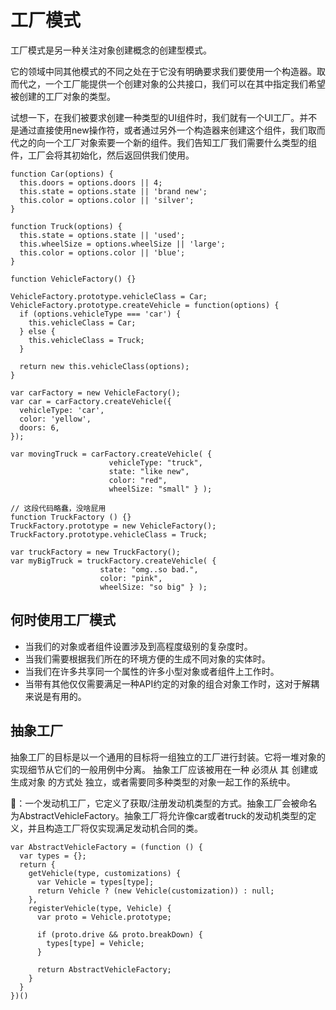 # 工厂模式

工厂模式是另一种关注对象创建概念的创建型模式。

它的领域中同其他模式的不同之处在于它没有明确要求我们要使用一个构造器。取而代之，一个工厂能提供一个创建对象的公共接口，我们可以在其中指定我们希望被创建的工厂对象的类型。

试想一下，在我们被要求创建一种类型的UI组件时，我们就有一个UI工厂。并不是通过直接使用new操作符，或者通过另外一个构造器来创建这个组件，我们取而代之的向一个工厂对象索要一个新的组件。我们告知工厂我们需要什么类型的组件，工厂会将其初始化，然后返回供我们使用。

```
function Car(options) {
  this.doors = options.doors || 4;
  this.state = options.state || 'brand new';
  this.color = options.color || 'silver';
}

function Truck(options) {
  this.state = options.state || 'used';
  this.wheelSize = options.wheelSize || 'large';
  this.color = options.color || 'blue';
}

function VehicleFactory() {}

VehicleFactory.prototype.vehicleClass = Car;
VehicleFactory.prototype.createVehicle = function(options) {
  if (options.vehicleType === 'car') {
    this.vehicleClass = Car;
  } else {
    this.vehicleClass = Truck;
  }

  return new this.vehicleClass(options);
}

var carFactory = new VehicleFactory();
var car = carFactory.createVehicle({
  vehicleType: 'car',
  color: 'yellow',
  doors: 6,
});
```

```
var movingTruck = carFactory.createVehicle( {
                      vehicleType: "truck",
                      state: "like new",
                      color: "red",
                      wheelSize: "small" } );
```

```
// 这段代码略蠢，没啥屁用
function TruckFactory () {}
TruckFactory.prototype = new VehicleFactory();
TruckFactory.prototype.vehicleClass = Truck;

var truckFactory = new TruckFactory();
var myBigTruck = truckFactory.createVehicle( {
                    state: "omg..so bad.",
                    color: "pink",
                    wheelSize: "so big" } );
```

## 何时使用工厂模式

* 当我们的对象或者组件设置涉及到高程度级别的复杂度时。
* 当我们需要根据我们所在的环境方便的生成不同对象的实体时。
* 当我们在许多共享同一个属性的许多小型对象或者组件上工作时。
* 当带有其他仅仅需要满足一种API约定的对象的组合对象工作时，这对于解耦来说是有用的。

## 抽象工厂

抽象工厂的目标是以一个通用的目标将一组独立的工厂进行封装。它将一堆对象的实现细节从它们的一般用例中分离。
抽象工厂应该被用在一种 必须从 其 创建或生成对象 的方式处 独立，或者需要同多种类型的对象一起工作的系统中。

🌰：一个发动机工厂，它定义了获取/注册发动机类型的方式。抽象工厂会被命名为AbstractVehicleFactory。抽象工厂将允许像car或者truck的发动机类型的定义，并且构造工厂将仅实现满足发动机合同的类。

```
var AbstractVehicleFactory = (function () {
  var types = {};
  return {
    getVehicle(type, customizations) {
      var Vehicle = types[type];
      return Vehicle ? (new Vehicle(customization)) : null;
    },
    registerVehicle(type, Vehicle) {
      var proto = Vehicle.prototype;

      if (proto.drive && proto.breakDown) {
        types[type] = Vehicle;
      }

      return AbstractVehicleFactory;
    }
  }
})()
```